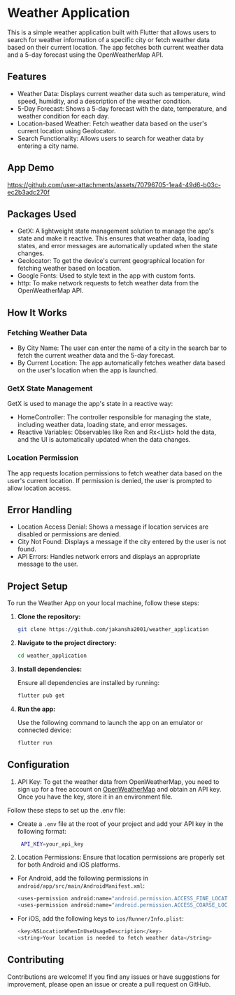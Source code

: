 # Weather Application

This is a simple weather application built with Flutter that allows users to search for weather information of a specific city or fetch weather data based on their current location. The app fetches both current weather data and a 5-day forecast using the OpenWeatherMap API.

## Features

- Weather Data: Displays current weather data such as temperature, wind speed, humidity, and a description of the weather condition.
- 5-Day Forecast: Shows a 5-day forecast with the date, temperature, and weather condition for each day.
- Location-based Weather: Fetch weather data based on the user's current location using Geolocator.
- Search Functionality: Allows users to search for weather data by entering a city name.

## App Demo

https://github.com/user-attachments/assets/70796705-1ea4-49d6-b03c-ec2b3adc270f

## Packages Used

- GetX: A lightweight state management solution to manage the app's state and make it reactive. This ensures that weather data, loading states, and error messages are automatically updated when the state changes.
- Geolocator: To get the device's current geographical location for fetching weather based on location.
- Google Fonts: Used to style text in the app with custom fonts.
- http: To make network requests to fetch weather data from the OpenWeatherMap API.

## How It Works
### Fetching Weather Data
- By City Name: The user can enter the name of a city in the search bar to fetch the current weather data and the 5-day forecast.
- By Current Location: The app automatically fetches weather data based on the user's location when the app is launched.

### GetX State Management
GetX is used to manage the app's state in a reactive way:

- HomeController: The controller responsible for managing the state, including weather data, loading state, and error messages.
- Reactive Variables: Observables like Rxn<WeatherData> and Rx<List<Forecast>> hold the data, and the UI is automatically updated when the data changes.

### Location Permission
The app requests location permissions to fetch weather data based on the user's current location. If permission is denied, the user is prompted to allow location access.

## Error Handling
- Location Access Denial: Shows a message if location services are disabled or permissions are denied.
- City Not Found: Displays a message if the city entered by the user is not found.
- API Errors: Handles network errors and displays an appropriate message to the user.

## Project Setup

To run the Weather App on your local machine, follow these steps:

1. **Clone the repository:**

   ```bash
   git clone https://github.com/jakansha2001/weather_application

2. **Navigate to the project directory:**

   ```bash
   cd weather_application

3. **Install dependencies:**

   Ensure all dependencies are installed by running:

   ```bash
   flutter pub get

4. **Run the app:**

   Use the following command to launch the app on an emulator or connected device:

   ```bash
   flutter run

## Configuration
1. API Key: To get the weather data from OpenWeatherMap, you need to sign up for a free account on [OpenWeatherMap](https://openweathermap.org/) and obtain an API key. Once you have the key, store it in an environment file.

Follow these steps to set up the .env file:
- Create a ```.env``` file at the root of your project and add your API key in the following format:
  
  ```bash
   API_KEY=your_api_key

2. Location Permissions: Ensure that location permissions are properly set for both Android and iOS platforms.

- For Android, add the following permissions in ```android/app/src/main/AndroidManifest.xml```:
 
   ```bash
  <uses-permission android:name="android.permission.ACCESS_FINE_LOCATION"/>
  <uses-permission android:name="android.permission.ACCESS_COARSE_LOCATION"/>

- For iOS, add the following keys to ```ios/Runner/Info.plist```:
 
   ```bash
  <key>NSLocationWhenInUseUsageDescription</key>
  <string>Your location is needed to fetch weather data</string>

## Contributing

Contributions are welcome! If you find any issues or have suggestions for improvement, please open an issue or create a pull request on GitHub.
